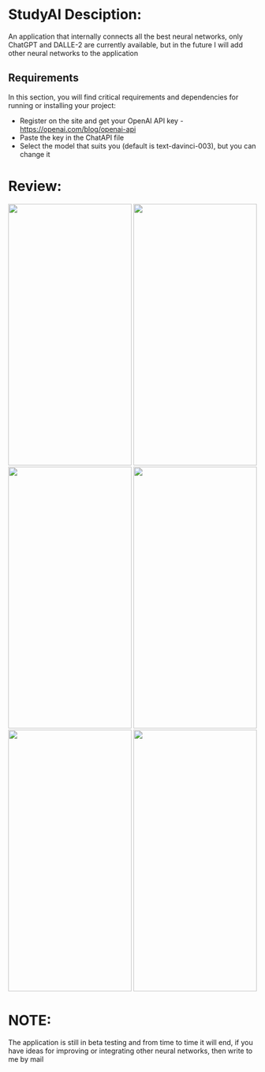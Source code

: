 # StudyAI Desciption: 
An application that internally connects all the best neural networks, only ChatGPT and DALLE-2 are currently available, but in the future I will add other neural networks to the application

## Requirements

In this section, you will find critical requirements and dependencies for running or installing your project:
- Register on the site and get your OpenAI API key - https://openai.com/blog/openai-api
- Paste the key in the ChatAPI file
- Select the model that suits you (default is text-davinci-003), but you can change it

# Review:

<img src="https://user-images.githubusercontent.com/83715610/222335095-07c4e968-8975-4723-9c21-4588b151d854.png" width="250" height="530"> <img src="https://user-images.githubusercontent.com/83715610/222335109-079c6ea3-7193-44a0-b95d-611283b88746.png" width="250" height="530"> <img src="https://user-images.githubusercontent.com/83715610/222335122-dc684204-ae04-4d26-8291-461f61065755.png" width="250" height="530"> <img src="https://user-images.githubusercontent.com/83715610/222335132-ccc0c586-362a-485e-a69a-4ee1e94c0b1b.png" width="250" height="530"> <img src="https://user-images.githubusercontent.com/83715610/222335141-5ea4a95b-0133-4d39-b8e0-94e276ae9448.png" width="250" height="530"> <img src="https://user-images.githubusercontent.com/83715610/222335153-2305a468-d992-4c56-92e3-8e8ebb329536.png" width="250" height="530">

# NOTE:
The application is still in beta testing and from time to time it will end, if you have ideas for improving or integrating other neural networks, then write to me by mail

